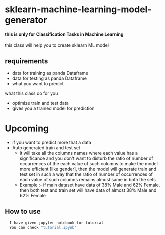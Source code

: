 # sklearn-machine-learning-model-generator
#### this is only for Classification Tasks in Machine Learning
this class will help you to create sklearn ML model
## requirements
- data for training as panda Dataframe
- data for testing as panda Dataframe
- what you want to predict

what this class do for you
- optimize train and test data
- gives you a trained model for prediction

# Upcoming
- if you want to predict more that a data
- Auto generated train and test set
    - it will take all the columns names where each value has a significance and you don't want to disturb the ratio of number of occurrences of the each value of such columns to make the model more efficient [like gender], then the model will generate train and test set in such a way that the ratio of number of occurrences of each value of such columns remains almost same in both the sets
    - Example :-  if main dataset have data of 38% Male and 62% Female, then both test and train set will have data of almost 38% Male and 62% Female
## How to use

```bash
  I have given jupyter notebook for tutorial
  You can check "tutorial.ipynb"
```

  
